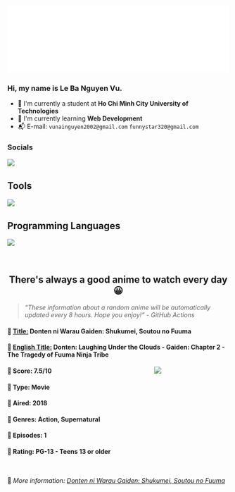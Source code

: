 
<img src="svg/nai.svg" />

<br />

<h3>Hi, my name is <strong>Le Ba Nguyen Vu</strong>.</h3>

- 🏫 I'm currently a student at **Ho Chi Minh City University of Technologies**
- 👀 I'm currently learning **Web Development**
- 📬 E-mail: `vunainguyen2002@gmail.com` `funnystar320@gmail.com`


<h3>Socials</h3>
<a target="_blank" href="https://instagram.com/vu.le1352"><img src="https://img.shields.io/badge/Instagram-%23E4405F.svg?style=for-the-badge&logo=Instagram&logoColor=white" /></a>

<p>
  <h2>Tools</h2>
  <a href="https://skillicons.dev">
    <img src="https://skillicons.dev/icons?i=git,dotnet,mongodb,express,react,nodejs,bootstrap,tailwind,laravel,docker&theme=dark" />
  </a>

  <br />

  <h2>Programming Languages</h2>

  <a href="https://skillicons.dev">
    <img src="https://skillicons.dev/icons?i=javascript,typescript,html,css,cs,php&theme=dark" />
  </a>
</p>

<br />

<h2 align="center">There's always a good anime to watch every day 😀</h2>

<blockquote>
<i>
<q>These information about a random anime will be automatically updated every 8 hours. Hope you enjoy!</q> - GitHub Actions
</i>
</blockquote>

<h4>
  <strong>🥭 <u>Title:</u></strong> Donten ni Warau Gaiden: Shukumei, Soutou no Fuuma
</h4>

<h4>🌿 <u>English Title:</u> Donten: Laughing Under the Clouds - Gaiden: Chapter 2 - The Tragedy of Fuuma Ninja Tribe</h4>

<img align="right" width="170" src=https://cdn.myanimelist.net/images/anime/1013/93320.jpg />

<h4>🌱 Score: 7.5/10</h4>

<h4>🌲 Type: Movie</h4>

<h4>🌴 Aired: 2018</h4>

<h4>🌵 Genres: Action, Supernatural</h4>

<h4>🥑 Episodes: 1</h4>

<h4>🍏 Rating: PG-13 - Teens 13 or older</h4>

<br />

🍂 *More information: [Donten ni Warau Gaiden: Shukumei, Soutou no Fuuma](https://myanimelist.net/anime/35424/Donten_ni_Warau_Gaiden__Shukumei_Soutou_no_Fuuma)*
    